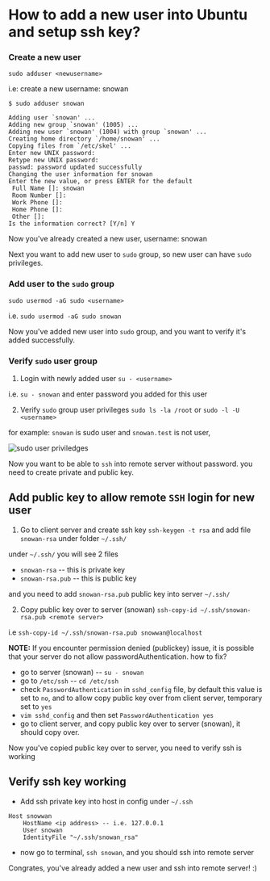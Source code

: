 # How to add a new user into Ubuntu and setup ssh key?

### Create a new user
`sudo adduser <newusername>`

i.e: create a new username: snowan
```
$ sudo adduser snowan

Adding user `snowan' ...
Adding new group `snowan' (1005) ...
Adding new user `snowan' (1004) with group `snowan' ...
Creating home directory `/home/snowan' ...
Copying files from `/etc/skel' ...
Enter new UNIX password: 
Retype new UNIX password: 
passwd: password updated successfully
Changing the user information for snowan
Enter the new value, or press ENTER for the default
 Full Name []: snowan               
 Room Number []: 
 Work Phone []: 
 Home Phone []:
 Other []: 
Is the information correct? [Y/n] Y
```
Now you've already created a new user, username: snowan

Next you want to add new user to `sudo` group, so new user can have `sudo` privileges.

### Add user to the `sudo` group
`sudo usermod -aG sudo <username>`

i.e. `sudo usermod -aG sudo snowan`

Now you've added new user into `sudo` group, and you want to verify it's added successfully.

### Verify `sudo` user group
1. Login with newly added user
`su - <username>`

i.e. `su - snowan` and enter password you added for this user

2. Verify `sudo` group user privileges
`sudo ls -la /root` or `sudo -l -U <username>` 

for example: `snowan` is sudo user and `snowan.test` is not user, 

![sudo user priviledges](../../assets/setup/verify-sudo-user-priviledges.png)

Now you want to be able to `ssh` into remote server without password. you need to create private and public key. 


## Add public key to allow remote `SSH` login for new user
1. Go to client server and create ssh key
`ssh-keygen -t rsa` and add file `snowan-rsa` under folder `~/.ssh/` 

under `~/.ssh/` you will see 2 files 
- `snowan-rsa` -- this is private key
- `snowan-rsa.pub` -- this is public key

and you need to add `snowan-rsa.pub` public key into server `~/.ssh/`

2. Copy public key over to server (snowan)
`ssh-copy-id ~/.ssh/snowan-rsa.pub <remote server>` 

i.e `ssh-copy-id ~/.ssh/snowan-rsa.pub snowwan@localhost`

**NOTE:** If you encounter permission denied (publickey) issue, it is possible that your server do not allow passwordAuthentication. how to fix?

- go to server (snowan) -- `su - snowan` 
- go to `/etc/ssh` -- `cd /etc/ssh`
- check `PasswordAuthentication` in `sshd_config` file, by default this value is set to `no`, and to allow copy public key over from client server, temporary set to `yes`
- `vim sshd_config` and then set `PasswordAuthentication yes` 
- go to client server, and copy public key over to server (snowan), it should copy over. 

Now you've copied public key over to server, you need to verify ssh is working

## Verify ssh key working
- Add ssh private key into host in config under `~/.ssh`
```
Host snowwan
    HostName <ip address> -- i.e. 127.0.0.1
    User snowan
    IdentityFile "~/.ssh/snowan_rsa"
```

- now go to terminal, `ssh snowan`, and you should ssh into remote server

Congrates, you've already added a new user and ssh into remote server! :) 
